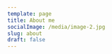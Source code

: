 ```yaml
---
template: page
title: About me
socialImage: /media/image-2.jpg
slug: about
draft: false
---
```



![]()